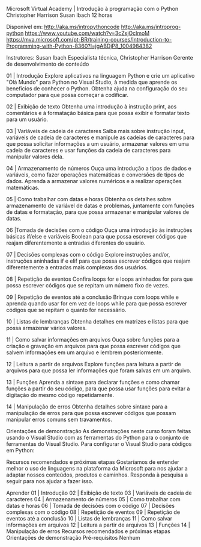 Microsoft Virtual Academy | Introdução à programação com o Python
Christopher Harrison
Susan Ibach
12 horas

Disponível em:
http://aka.ms/intropythoncode
http://aka.ms/introprog-python
https://www.youtube.com/watch?v=3cZsjOclmoM
https://mva.microsoft.com/pt-BR/training-courses/Introduction-to-Programming-with-Python-8360?l=jgABDjP8_1004984382

Instrutores: Susan Ibach Especialista técnica, Christopher Harrison Gerente de desenvolvimento de conteúdo

01 | Introdução
Explore aplicativos na linguagem Python e crie um aplicativo "Olá Mundo" para Python no Visual Studio, à medida que aprende os benefícios de conhecer o Python. Obtenha ajuda na configuração do seu computador para que possa começar a codificar.

02 | Exibição de texto
Obtenha uma introdução à instrução print, aos comentários e à formatação básica para que possa exibir e formatar texto para um usuário.

03 | Variáveis de cadeia de caracteres
Saiba mais sobre instrução input, variáveis de cadeia de caracteres e manipule as cadeias de caracteres para que possa solicitar informações a um usuário, armazenar valores em uma cadeia de caracteres e usar funções da cadeia de caracteres para manipular valores dela.

04 | Armazenamento de números
Ouça uma introdução a tipos de dados e variáveis, como fazer operações matemáticas e conversões de tipos de dados. Aprenda a armazenar valores numéricos e a realizar operações matemáticas.

05 | Como trabalhar com datas e horas
Obtenha os detalhes sobre armazenamento de variável de datas e problemas, juntamente com funções de datas e formatação, para que possa armazenar e manipular valores de datas.

06 |Tomada de decisões com o código
Ouça uma introdução às instruções básicas if/else e variáveis Boolean para que possa escrever códigos que reajam diferentemente a entradas diferentes do usuário.

07 | Decisões complexas com o código
Explore instruções and/or, instruções aninhadas if e elif para que possa escrever códigos que reajam diferentemente a entradas mais complexas dos usuários.

08 | Repetição de eventos
Confira loops for e loops aninhados for para que possa escrever códigos que se repitam um número fixo de vezes.

09 | Repetição de eventos até a conclusão
Brinque com loops while e aprenda quando usar for em vez de loops while para que possa escrever códigos que se repitam o quanto for necessário.

10 | Listas de lembranças
Obtenha detalhes em matrizes e listas para que possa armazenar vários valores.

11 | Como salvar informações em arquivos
Ouça sobre funções para a criação e gravação em arquivos para que possa escrever códigos que salvem informações em um arquivo e lembrem posteriormente.

12 | Leitura a partir de arquivos
Explore funções para leitura a partir de arquivos para que possa ler informações que foram salvas em um arquivo.

13 | Funções
Aprenda a sintaxe para declarar funções e como chamar funções a partir do seu código, para que possa usar funções para evitar a digitação do mesmo código repetidamente.

14 | Manipulação de erros
Obtenha detalhes sobre sintaxe para a manipulação de erros para que possa escrever códigos que possam manipular erros comuns sem travamentos.

Orientações de demonstração
As demonstrações neste curso foram feitas usando o Visual Studio com as ferramentas do Python para o conjunto de ferramentas do Visual Studio. Para configurar o Visual Studio para códigos em Python:

Recursos recomendados e próximas etapas
Gostaríamos de entender melhor o uso de linguagens na plataforma da Microsoft para nos ajudar a adaptar nossos conteúdos, produtos e caminhos. Responda à pesquisa a seguir para nos ajudar a fazer isso.

Aprender
01 | Introdução
02 | Exibição de texto
03 | Variáveis de cadeia de caracteres
04 | Armazenamento de números
05 | Como trabalhar com datas e horas
06 | Tomada de decisões com o código
07 | Decisões complexas com o código
08 | Repetição de eventos
09 | Repetição de eventos até a conclusão
10 | Listas de lembranças
11 | Como salvar informações em arquivos
12 | Leitura a partir de arquivos
13 | Funções
14 | Manipulação de erros
Recursos recomendados e próximas etapas
Orientações de demonstração
Pré-requisitos
Nenhum